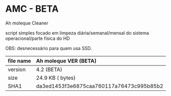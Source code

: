 # AMC - BETA

Ah moleque Cleaner

script simples focado em limpeza diária/semanal/mensal do sistema operacional/parte física do HD 

OBS: desnecessário para quem usa SSD.

file name|Ah moleque VER (BETA)
:---|:---
version| 4.2 (BETA)
size| 24.9 KB ( bytes)
SHA1| da3ed1453f3e6875caa760117a76473c995b85b2
